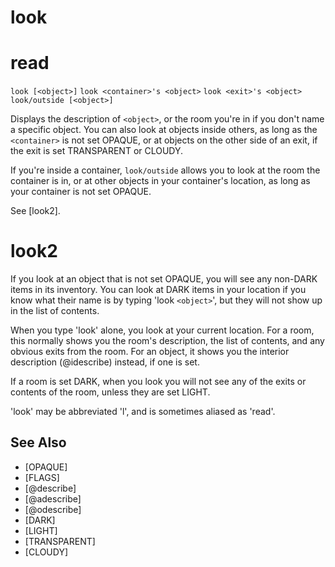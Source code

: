 # look
# read
`look [<object>]`
`look <container>'s <object>`
`look <exit>'s <object>`
`look/outside [<object>]`

Displays the description of `<object>`, or the room you're in if you don't name a specific object. You can also look at objects inside others, as long as the `<container>` is not set OPAQUE, or at objects on the other side of an exit, if the exit is set TRANSPARENT or CLOUDY.

If you're inside a container, `look/outside` allows you to look at the room the container is in, or at other objects in your container's location, as long as your container is not set OPAQUE.

See [look2].
# look2
If you look at an object that is not set OPAQUE, you will see any non-DARK items in its inventory. You can look at DARK items in your location if you know what their name is by typing 'look `<object>`', but they will not show up in the list of contents.

When you type 'look' alone, you look at your current location. For a room, this normally shows you the room's description, the list of contents, and any obvious exits from the room. For an object, it shows you the interior description (@idescribe) instead, if one is set.

If a room is set DARK, when you look you will not see any of the exits or contents of the room, unless they are set LIGHT.

'look' may be abbreviated 'l', and is sometimes aliased as 'read'.


## See Also
- [OPAQUE]
- [FLAGS]
- [@describe]
- [@adescribe]
- [@odescribe]
- [DARK]
- [LIGHT]
- [TRANSPARENT]
- [CLOUDY]


